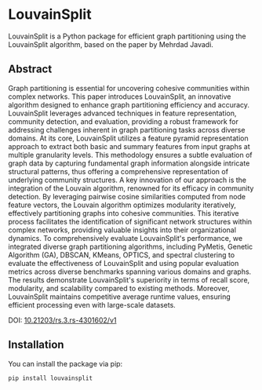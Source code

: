 # LouvainSplit

LouvainSplit is a Python package for efficient graph partitioning using the LouvainSplit algorithm, based on the paper by Mehrdad Javadi.

## Abstract

Graph partitioning is essential for uncovering cohesive communities within complex networks. This paper introduces LouvainSplit, an innovative algorithm designed to enhance graph partitioning efficiency and accuracy. LouvainSplit leverages advanced techniques in feature representation, community detection, and evaluation, providing a robust framework for addressing challenges inherent in graph partitioning tasks across diverse domains. At its core, LouvainSplit utilizes a feature pyramid representation approach to extract both basic and summary features from input graphs at multiple granularity levels. This methodology ensures a subtle evaluation of graph data by capturing fundamental graph information alongside intricate structural patterns, thus offering a comprehensive representation of underlying community structures. A key innovation of our approach is the integration of the Louvain algorithm, renowned for its efficacy in community detection. By leveraging pairwise cosine similarities computed from node feature vectors, the Louvain algorithm optimizes modularity iteratively, effectively partitioning graphs into cohesive communities. This iterative process facilitates the identification of significant network structures within complex networks, providing valuable insights into their organizational dynamics. To comprehensively evaluate LouvainSplit's performance, we integrated diverse graph partitioning algorithms, including PyMetis, Genetic Algorithm (GA), DBSCAN, KMeans, OPTICS, and spectral clustering to evaluate the effectiveness of LouvainSplit and using popular evaluation metrics across diverse benchmarks spanning various domains and graphs. The results demonstrate LouvainSplit's superiority in terms of recall score, modularity, and scalability compared to existing methods. Moreover, LouvainSplit maintains competitive average runtime values, ensuring efficient processing even with large-scale datasets.

DOI: [10.21203/rs.3.rs-4301602/v1](https://doi.org/10.21203/rs.3.rs-4301602/v1)

## Installation

You can install the package via pip:

```sh
pip install louvainsplit
